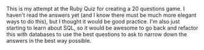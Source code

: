 This is my attempt at the Ruby Quiz for creating a 20 questions game. I haven't read the answers yet (and I know there must be much more elegant ways to do this), but I thought it would be good practice. I'm also just starting to learn about SQL, so it would be awesome to go back and refactor this with databases to use the best questions to ask to narrow down the answers in the best way possible.